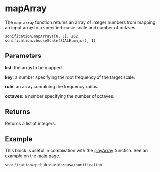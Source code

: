 # mapArray

The `map array` function returns an array of integer numbers from mapping an input array to a specified music scale and number of octaves.

```sig
sonification.mapArray([0, 1], 262, sonification.chooseScale(SCALE.major), 1)
```

## Parameters

**list**: the array to be mapped.

**key**: a number specifying the root frequency of the target scale.

**rule**: an array containing the frequency ratios.

**octaves**: a number specifying the number of octaves.

## Returns

Returns a list of integers.

## Example

This block is useful in combination with the [playArray](/docs/playArray.md) function. See an example on the [main page](/README.md).

```package
sonification=github:davidnsousa/sonification
```
